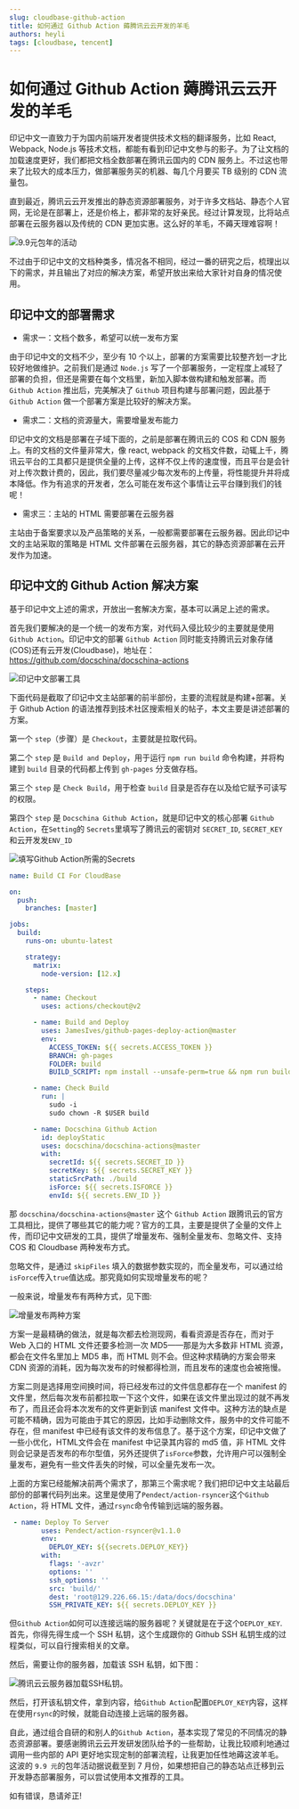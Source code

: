 ```yaml
---
slug: cloudbase-github-action
title: 如何通过 Github Action 薅腾讯云云开发的羊毛
authors: heyli
tags: [cloudbase, tencent]
---
```


# 如何通过 Github Action 薅腾讯云云开发的羊毛

印记中文一直致力于为国内前端开发者提供技术文档的翻译服务，比如 React, Webpack, Node.js 等技术文档，都能有看到印记中文参与的影子。为了让文档的加载速度更好，我们都把文档全数部署在腾讯云国内的 CDN 服务上。不过这也带来了比较大的成本压力，做部署服务买的机器、每几个月要买 TB 级别的 CDN 流量包。

直到最近，腾讯云云开发推出的静态资源部署服务，对于许多文档站、静态个人官网，无论是在部署上，还是价格上，都非常的友好亲民。经过计算发现，比将站点部署在云服务器以及传统的 CDN 更加实惠。这么好的羊毛，不薅天理难容啊！

![9.9元包年的活动](./1.png)

不过由于印记中文的文档种类多，情况各不相同，经过一番的研究之后，梳理出以下的需求，并且输出了对应的解决方案，希望开放出来给大家针对自身的情况使用。

## 印记中文的部署需求

- 需求一：文档个数多，希望可以统一发布方案

由于印记中文的文档不少，至少有 10 个以上，部署的方案需要比较整齐划一才比较好地做维护。之前我们是通过 `Node.js` 写了一个部署服务，一定程度上减轻了部署的负担，但还是需要在每个文档里，新加入脚本做构建和触发部署。而 `Github Action` 推出后，完美解决了 `Github` 项目构建与部署问题，因此基于 `Github Action` 做一个部署方案是比较好的解决方案。

- 需求二：文档的资源量大，需要增量发布能力

印记中文的文档是部署在子域下面的，之前是部署在腾讯云的 COS 和 CDN 服务上。有的文档的文件量非常大，像 react, webpack 的文档文件数，动辄上千，腾讯云平台的工具都只是提供全量的上传，这样不仅上传的速度慢，而且平台是会针对上传次数计费的，因此，我们要尽量减少每次发布的上传量，将性能提升并将成本降低。作为有追求的开发者，怎么可能在发布这个事情让云平台赚到我们的钱呢！

- 需求三：主站的 HTML 需要部署在云服务器

主站由于备案要求以及产品策略的关系，一般都需要部署在云服务器。因此印记中文的主站采取的策略是 HTML 文件部署在云服务器，其它的静态资源部署在云开发作为加速。

## 印记中文的 Github Action 解决方案

基于印记中文上述的需求，开放出一套解决方案，基本可以满足上述的需求。

首先我们要解决的是一个统一的发布方案，对代码入侵比较少的主要就是使用 `Github Action`。印记中文的部署 `Github Action` 同时能支持腾讯云对象存储(COS)还有云开发(Cloudbase)，地址在：https://github.com/docschina/docschina-actions

![印记中文部署工具](./2.png)

下面代码是截取了印记中文主站部署的前半部份，主要的流程就是构建+部署。关于 Github Action 的语法推荐到技术社区搜索相关的帖子，本文主要是讲述部署的方案。

第一个 `step`（步骤）是 `Checkout`，主要就是拉取代码。

第二个 `step` 是 `Build and Deploy`，用于运行 `npm run build` 命令构建，并将构建到 `build` 目录的代码都上传到 `gh-pages` 分支做存档。

第三个 `step` 是 `Check Build`，用于检查 `build` 目录是否存在以及给它赋予可读写的权限。

第四个 `step` 是 `Docschina Github Action`，就是印记中文的核心部署 `Github Action`，在`Setting`的 `Secrets`里填写了腾讯云的密钥对 `SECRET_ID`, `SECRET_KEY` 和云开发发`ENV_ID`

![填写Github Action所需的Secrets](./3.png)

```yaml
name: Build CI For CloudBase

on:
  push:
    branches: [master]

jobs:
  build:
    runs-on: ubuntu-latest

    strategy:
      matrix:
        node-version: [12.x]

    steps:
      - name: Checkout
        uses: actions/checkout@v2

      - name: Build and Deploy
        uses: JamesIves/github-pages-deploy-action@master
        env:
          ACCESS_TOKEN: ${{ secrets.ACCESS_TOKEN }}
          BRANCH: gh-pages
          FOLDER: build
          BUILD_SCRIPT: npm install --unsafe-perm=true && npm run build

      - name: Check Build
        run: |
          sudo -i
          sudo chown -R $USER build

      - name: Docschina Github Action
        id: deployStatic
        uses: docschina/docschina-actions@master
        with:
          secretId: ${{ secrets.SECRET_ID }}
          secretKey: ${{ secrets.SECRET_KEY }}
          staticSrcPath: ./build
          isForce: ${{ secrets.ISFORCE }}
          envId: ${{ secrets.ENV_ID }}
```

那 `docschina/docschina-actions@master` 这个 `Github Action` 跟腾讯云的官方工具相比，提供了哪些其它的能力呢？官方的工具，主要是提供了全量的文件上传，而印记中文研发的工具，提供了增量发布、强制全量发布、忽略文件、支持 COS 和 Cloudbase 两种发布方式。

忽略文件，是通过 `skipFiles` 填入的数据参数实现的，而全量发布，可以通过给`isForce`传入`true`值达成。那究竟如何实现增量发布的呢？

一般来说，增量发布有两种方式，见下图:

![增量发布两种方案](./4.png)

方案一是最精确的做法，就是每次都去检测现网，看看资源是否存在，而对于 Web 入口的 HTML 文件还要多检测一次 MD5——那是为大多数非 HTML 资源，都会在文件名里加上 MD5 串，而 HTML 则不会。但这种求精确的方案会带来 CDN 资源的消耗，因为每次发布的时候都得检测，而且发布的速度也会被拖慢。

方案二则是选择用空间换时间，将已经发布过的文件信息都存在一个 manifest 的文件里，然后每次发布前都拉取一下这个文件，如果在该文件里出现过的就不再发布了，而且还会将本次发布的文件更新到该 manifest 文件中。这种方法的缺点是可能不精确，因为可能由于其它的原因，比如手动删除文件，服务中的文件可能不存在，但 manifest 中已经有该文件的发布信息了。基于这个方案，印记中文做了一些小优化，HTML文件会在 manifest 中记录其内容的 md5 值，非 HTML 文件则会记录是否发布的布尔型值，另外还提供了`isForce`参数，允许用户可以强制全量发布，避免有一些文件丢失的时候，可以全量先发布一次。

上面的方案已经能解决前两个需求了，那第三个需求呢？我们把印记中文主站最后部份的部署代码列出来。这里是使用了`Pendect/action-rsyncer`这个`Github Action`，将 HTML 文件，通过`rsync`命令传输到远端的服务器。

```yaml
 - name: Deploy To Server
        uses: Pendect/action-rsyncer@v1.1.0
        env:
          DEPLOY_KEY: ${{secrets.DEPLOY_KEY}}
        with:
          flags: '-avzr'
          options: ''
          ssh_options: ''
          src: 'build/'
          dest: 'root@129.226.66.15:/data/docs/docschina'
          SSH_PRIVATE_KEY: ${{ secrets.DEPLOY_KEY }}
```

但`Github Action`如何可以连接远端的服务器呢？关键就是在于这个`DEPLOY_KEY`.首先，你得先得生成一个 SSH 私钥，这个生成跟你的 Github SSH 私钥生成的过程类似，可以自行搜索相关的文章。

然后，需要让你的服务器，加载该 SSH 私钥，如下图：

![腾讯云云服务器加载SSH私钥](https://user-images.githubusercontent.com/3348398/79639900-0e7d8600-81c1-11ea-9b19-231d6d4fd3b7.png)。

然后，打开该私钥文件，拿到内容，给`Github Action`配置`DEPLOY_KEY`内容，这样在使用`rsync`的时候，就能自动连接上远端的服务器。

自此，通过组合自研的和别人的`Github Action`，基本实现了常见的不同情况的静态资源部署。要感谢腾讯云云开发研发团队给予的一些帮助，让我比较顺利地通过调用一些内部的 API 更好地实现定制的部署流程，让我更加任性地薅这波羊毛。这波的 `9.9 元`的包年活动据说截至到 7 月份，如果想把自己的静态站点迁移到云开发静态部署服务，可以尝试使用本文推荐的工具。

如有错误，恳请斧正!
